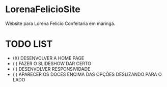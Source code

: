 # LorenaFelicioSite
Website para Lorena Felicio Confeitaria em maringá.

# TODO LIST

* (X) DESENVOLVER A HOME PAGE
* ( ) FAZER O SLIDESHOW DAR CERTO
* ( ) DESENVOLVER RESPONSIVIDADE
* ( ) APARECER OS DOCES ENCIMA DAS OPÇÕES DESLIZANDO PARA O LADO
